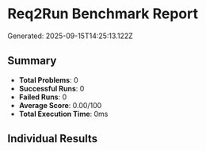 # Req2Run Benchmark Report

Generated: 2025-09-15T14:25:13.122Z

## Summary
- **Total Problems**: 0
- **Successful Runs**: 0
- **Failed Runs**: 0
- **Average Score**: 0.00/100
- **Total Execution Time**: 0ms

## Individual Results

